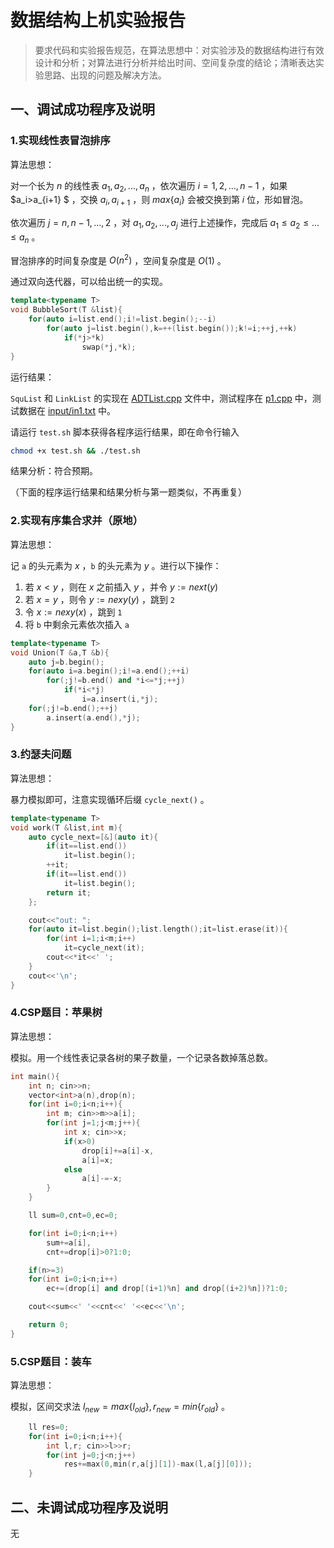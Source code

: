 # 数据结构上机实验报告

> 要求代码和实验报告规范，在算法思想中：对实验涉及的数据结构进行有效设计和分析；对算法进行分析并给出时间、空间复杂度的结论；清晰表达实验思路、出现的问题及解决方法。

## 一、调试成功程序及说明

### 1.实现线性表冒泡排序

算法思想：

对一个长为 $n$ 的线性表 $a_1,a_2,...,a_n$ ，依次遍历 $i=1,2,...,n-1$ ，如果 $a_i>a_{i+1} $ ，交换 $a_i,a_{i+1}$ ，则 $max\{a_i\}$ 会被交换到第 $i$ 位，形如冒泡。

依次遍历 $j=n,n-1,...,2$ ，对 $a_1,a_2,...,a_j$ 进行上述操作，完成后 $a_1 \leq a_2 \leq ... \leq a_n$ 。

冒泡排序的时间复杂度是 $O(n^2)$ ，空间复杂度是 $O(1)$ 。

通过双向迭代器，可以给出统一的实现。

```cpp
template<typename T>
void BubbleSort(T &list){
    for(auto i=list.end();i!=list.begin();--i)
        for(auto j=list.begin(),k=++(list.begin());k!=i;++j,++k)
            if(*j>*k)
                swap(*j,*k);
}
```

运行结果：

`SquList` 和 `LinkList` 的实现在 [ADTList.cpp](./ADTList.cpp) 文件中，测试程序在 [p1.cpp](./p1.cpp) 中，测试数据在 [input/in1.txt](./input/in1.txt) 中。

请运行 `test.sh` 脚本获得各程序运行结果，即在命令行输入

```bash
chmod +x test.sh && ./test.sh
```

结果分析：符合预期。

（下面的程序运行结果和结果分析与第一题类似，不再重复）

### 2.实现有序集合求并（原地）

算法思想：

记 `a` 的头元素为 $x$ ，`b` 的头元素为 $y$ 。进行以下操作：

1. 若 $x<y$ ，则在 $x$ 之前插入 $y$ ，并令 $y:=next(y)$
2. 若 $x=y$ ，则令 $y:=nexy(y)$ ，跳到 `2`
3. 令 $x:=nexy(x)$ ，跳到 `1`
4. 将 `b` 中剩余元素依次插入 `a`

```cpp
template<typename T>
void Union(T &a,T &b){
    auto j=b.begin();
    for(auto i=a.begin();i!=a.end();++i)
        for(;j!=b.end() and *i<=*j;++j)
            if(*i<*j)
                i=a.insert(i,*j);
    for(;j!=b.end();++j)
        a.insert(a.end(),*j);
}
```

### 3.约瑟夫问题

算法思想：

暴力模拟即可，注意实现循环后缀 `cycle_next()` 。

```cpp
template<typename T>
void work(T &list,int m){
    auto cycle_next=[&](auto it){
        if(it==list.end())
            it=list.begin();
        ++it;
        if(it==list.end())
            it=list.begin();
        return it;
    };

    cout<<"out: ";
    for(auto it=list.begin();list.length();it=list.erase(it)){
        for(int i=1;i<m;i++)
            it=cycle_next(it);
        cout<<*it<<' ';
    }
    cout<<'\n';
}
```

### 4.CSP题目：苹果树

算法思想：

模拟。用一个线性表记录各树的果子数量，一个记录各数掉落总数。

```cpp
int main(){
    int n; cin>>n;
    vector<int>a(n),drop(n);
    for(int i=0;i<n;i++){
        int m; cin>>m>>a[i];
        for(int j=1;j<m;j++){
            int x; cin>>x;
            if(x>0)
                drop[i]+=a[i]-x,
                a[i]=x;
            else
                a[i]-=-x;
        }
    }

    ll sum=0,cnt=0,ec=0;

    for(int i=0;i<n;i++)
        sum+=a[i],
        cnt+=drop[i]>0?1:0;

    if(n>=3)
    for(int i=0;i<n;i++)
        ec+=(drop[i] and drop[(i+1)%n] and drop[(i+2)%n])?1:0;

    cout<<sum<<' '<<cnt<<' '<<ec<<'\n';

    return 0;
}
```

### 5.CSP题目：装车

算法思想：

模拟，区间交求法 $l_{new}=max\{l_{old}\},r_{new}=min\{r_{old}\}$ 。

```cpp
    ll res=0;
    for(int i=0;i<n;i++){
        int l,r; cin>>l>>r;
        for(int j=0;j<n;j++)
            res+=max(0,min(r,a[j][1])-max(l,a[j][0]));
    }
```

## 二、未调试成功程序及说明

无